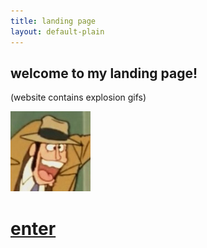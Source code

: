 ```yaml
---
title: landing page
layout: default-plain
---
```


<div class="centered">
  <h2>welcome to my landing page!</h2>
  <p>(website contains explosion gifs)</p>
  <img src="/assets/images/emojis/zenigata.png" alt="favicon" title="favicon">
  <h1>
    <a href="/home.html">enter</a>
  </h1>
</div>
